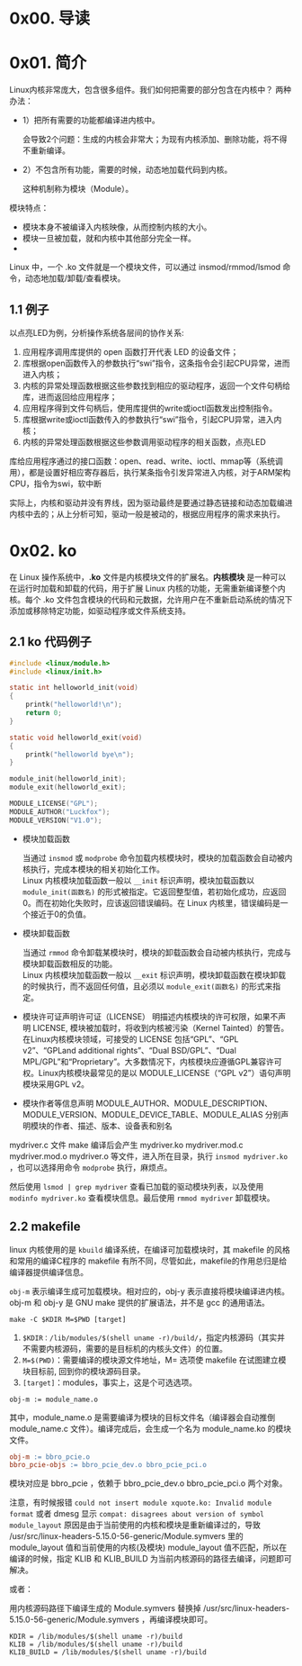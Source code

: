 # 0x00. 导读

# 0x01. 简介

Linux内核非常庞大，包含很多组件。我们如何把需要的部分包含在内核中？
两种办法：
- 1）把所有需要的功能都编译进内核中。
  
    会导致2个问题：生成的内核会非常大；为现有内核添加、删除功能，将不得不重新编译。

- 2）不包含所有功能，需要的时候，动态地加载代码到内核。
  
    这种机制称为模块（Module）。

模块特点：

- 模块本身不被编译入内核映像，从而控制内核的大小。
- 模块一旦被加载，就和内核中其他部分完全一样。
- 
Linux 中，一个 .ko 文件就是一个模块文件，可以通过 insmod/rmmod/lsmod 命令，动态地加载/卸载/查看模块。

## 1.1 例子

以点亮LED为例，分析操作系统各层间的协作关系:

1. 应用程序调用库提供的 open 函数打开代表 LED 的设备文件；
2. 库根据open函数传入的参数执行“swi”指令，这条指令会引起CPU异常，进而进入内核；
3. 内核的异常处理函数根据这些参数找到相应的驱动程序，返回一个文件句柄给库，进而返回给应用程序；
4. 应用程序得到文件句柄后，使用库提供的write或ioctl函数发出控制指令。
5. 库根据write或ioctl函数传入的参数执行“swi”指令，引起CPU异常，进入内核；
6. 内核的异常处理函数根据这些参数调用驱动程序的相关函数，点亮LED

库给应用程序通过的接口函数：open、read、write、ioctl、mmap等（系统调用），都是设置好相应寄存器后，执行某条指令引发异常进入内核，对于ARM架构CPU，指令为swi，软中断

实际上，内核和驱动并没有界线，因为驱动最终是要通过静态链接和动态加载编进内核中去的；从上分析可知，驱动一般是被动的，根据应用程序的需求来执行。

# 0x02. ko

在 Linux 操作系统中，**.ko** 文件是内核模块文件的扩展名。**内核模块** 是一种可以在运行时加载和卸载的代码，用于扩展 Linux 内核的功能，无需重新编译整个内核。每个 .ko 文件包含模块的代码和元数据，允许用户在不重新启动系统的情况下添加或移除特定功能，如驱动程序或文件系统支持。

## 2.1 ko 代码例子

```c
#include <linux/module.h>
#include <linux/init.h>

static int helloworld_init(void)
{
    printk("helloworld!\n");
    return 0;
}

static void helloworld_exit(void)
{
    printk("helloworld bye\n");
}

module_init(helloworld_init);
module_exit(helloworld_exit);

MODULE_LICENSE("GPL");
MODULE_AUTHOR("Luckfox");
MODULE_VERSION("V1.0");

```

- 模块加载函数
  
    当通过 `insmod` 或 `modprobe` 命令加载内核模块时，模块的加载函数会自动被内核执行，完成本模块的相关初始化工作。  
    Linux 内核模块加载函数一般以 `__init` 标识声明，模块加载函数以 `module_init(函数名)` 的形式被指定。它返回整型值，若初始化成功，应返回 0。而在初始化失败时，应该返回错误编码。在 Linux 内核里，错误编码是一个接近于0的负值。

- 模块卸载函数
  
  当通过 `rmmod` 命令卸载某模块时，模块的卸载函数会自动被内核执行，完成与模块卸载函数相反的功能。  
  Linux 内核模块加载函数一般以 `__exit` 标识声明，模块卸载函数在模块卸载的时候执行，而不返回任何值，且必须以 `module_exit(函数名)` 的形式来指定。

- 模块许可证声明许可证（LICENSE）
    明描述内核模块的许可权限，如果不声明 LICENSE, 模块被加载时，将收到内核被污染（Kernel Tainted）的警告。在Linux内核模块领域，可接受的 LICENSE 包括“GPL”、“GPL v2”、“GPLand additional rights”、“Dual BSD/GPL”、“Dual MPL/GPL”和“Proprietary”。大多数情况下，内核模块应遵循GPL兼容许可权。Linux内核模块最常见的是以 MODULE_LICENSE（“GPL v2”）语句声明模块采用GPL v2。

- 模块作者等信息声明
    MODULE_AUTHOR、MODULE_DESCRIPTION、MODULE_VERSION、MODULE_DEVICE_TABLE、MODULE_ALIAS 分别声明模块的作者、描述、版本、设备表和别名

mydriver.c 文件 make 编译后会产生 mydriver.ko mydriver.mod.c mydriver.mod.o mydriver.o 等文件，进入所在目录，执行 `insmod mydriver.ko` ，也可以选择用命令 `modprobe` 执行，麻烦点。

然后使用 `lsmod | grep mydriver` 查看已加载的驱动模块列表，以及使用 `modinfo mydriver.ko` 查看模块信息。最后使用 `rmmod mydriver` 卸载模块。

## 2.2 makefile

linux 内核使用的是 `kbuild` 编译系统，在编译可加载模块时，其 makefile 的风格和常用的编译C程序的 makefile 有所不同，尽管如此，makefile的作用总归是给编译器提供编译信息。

`obj-m` 表示编译生成可加载模块。相对应的，obj-y 表示直接将模块编译进内核。obj-m 和 obj-y 是 GNU make 提供的扩展语法，并不是 gcc 的通用语法。

`make -C $KDIR M=$PWD [target]`

1. `$KDIR：/lib/modules/$(shell uname -r)/build/`，指定内核源码（其实并不需要内核源码，需要的是目标机的内核头文件）的位置。
2. `M=$(PWD)`：需要编译的模块源文件地址，M= 选项使 makefile 在试图建立模块目标前, 回到你的模块源码目录。
3. `[target]`：modules，事实上，这是个可选选项。

`obj-m := module_name.o`

其中，module_name.o 是需要编译为模块的目标文件名（编译器会自动推倒 module_name.c 文件）。编译完成后，会生成一个名为 module_name.ko 的模块文件。

```makefile
obj-m := bbro_pcie.o
bbro_pcie-objs := bbro_pcie_dev.o bbro_pcie_pci.o
```

模块对应是 bbro_pcie ，依赖于 bbro_pcie_dev.o bbro_pcie_pci.o 两个对象。

注意，有时候报错 `could not insert module xquote.ko: Invalid module format` 或者 dmesg 显示 `compat: disagrees about version of symbol module_layout` 原因是由于当前使用的内核和模块是重新编译过的，导致 /usr/src/linux-headers-5.15.0-56-generic/Module.symvers 里的 module_layout 值和当前使用的内核(及模块) module_layout 值不匹配，所以在编译的时候，指定 KLIB 和 KLIB_BUILD 为当前内核源码的路径去编译，问题即可解决。

或者：

用内核源码路径下编译生成的 Module.symvers 替换掉 /usr/src/linux-headers-5.15.0-56-generic/Module.symvers ，再编译模块即可。

```
KDIR = /lib/modules/$(shell uname -r)/build
KLIB = /lib/modules/$(shell uname -r)/build
KLIB_BUILD = /lib/modules/$(shell uname -r)/build
```
